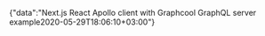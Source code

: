 {"data":"Next.js React Apollo client with Graphcool GraphQL server example2020-05-29T18:06:10+03:00"}
